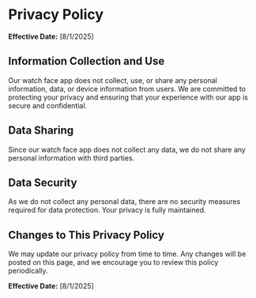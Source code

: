 # Privacy Policy

**Effective Date:** [8/1/2025]

## Information Collection and Use

Our watch face app does not collect, use, or share any personal information, data, or device information from users. We are committed to protecting your privacy and ensuring that your experience with our app is secure and confidential.

## Data Sharing

Since our watch face app does not collect any data, we do not share any personal information with third parties.

## Data Security

As we do not collect any personal data, there are no security measures required for data protection. Your privacy is fully maintained.

## Changes to This Privacy Policy

We may update our privacy policy from time to time. Any changes will be posted on this page, and we encourage you to review this policy periodically.

**Effective Date:** [8/1/2025]


